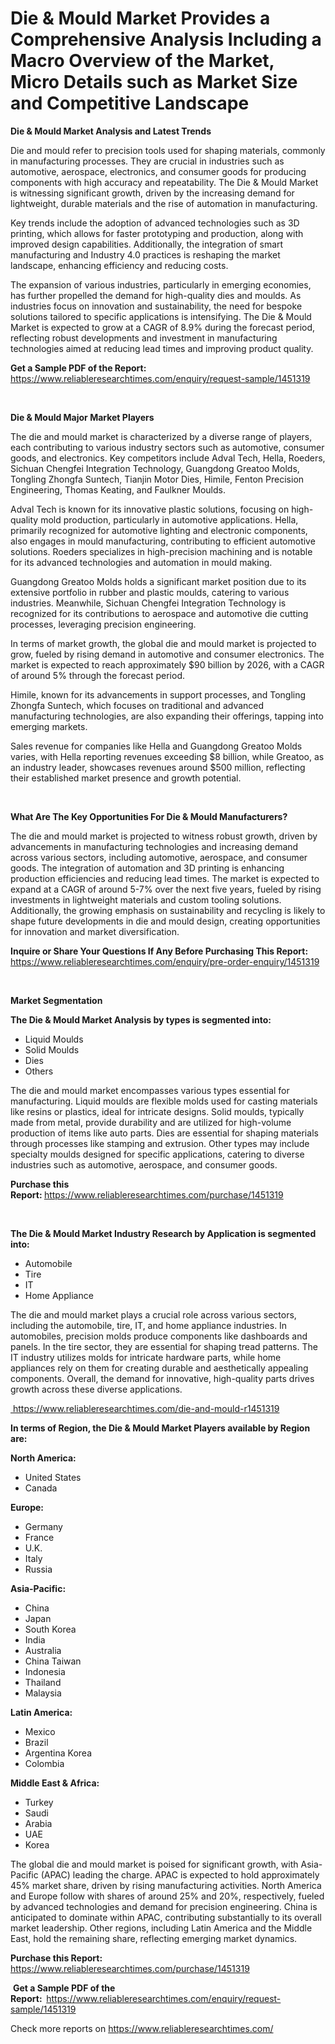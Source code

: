 <p><h1>Die & Mould Market Provides a Comprehensive Analysis Including a Macro Overview of the Market, Micro Details such as Market Size and Competitive Landscape</h1></p><p><strong>Die & Mould Market Analysis and Latest Trends</strong></p>
<p><p>Die and mould refer to precision tools used for shaping materials, commonly in manufacturing processes. They are crucial in industries such as automotive, aerospace, electronics, and consumer goods for producing components with high accuracy and repeatability. The Die & Mould Market is witnessing significant growth, driven by the increasing demand for lightweight, durable materials and the rise of automation in manufacturing. </p><p>Key trends include the adoption of advanced technologies such as 3D printing, which allows for faster prototyping and production, along with improved design capabilities. Additionally, the integration of smart manufacturing and Industry 4.0 practices is reshaping the market landscape, enhancing efficiency and reducing costs.</p><p>The expansion of various industries, particularly in emerging economies, has further propelled the demand for high-quality dies and moulds. As industries focus on innovation and sustainability, the need for bespoke solutions tailored to specific applications is intensifying. The Die & Mould Market is expected to grow at a CAGR of 8.9% during the forecast period, reflecting robust developments and investment in manufacturing technologies aimed at reducing lead times and improving product quality.</p></p>
<p><strong>Get a Sample PDF of the Report:&nbsp;</strong> <a href="https://www.reliableresearchtimes.com/enquiry/request-sample/1451319?utm_campaign=3315&utm_medium=2&utm_source=Github&utm_content=ia&utm_term=09042025&utm_id=die-mould">https://www.reliableresearchtimes.com/enquiry/request-sample/1451319</a></p>
<p>&nbsp;</p>
<p><strong>Die & Mould Major Market Players</strong></p>
<p><p>The die and mould market is characterized by a diverse range of players, each contributing to various industry sectors such as automotive, consumer goods, and electronics. Key competitors include Adval Tech, Hella, Roeders, Sichuan Chengfei Integration Technology, Guangdong Greatoo Molds, Tongling Zhongfa Suntech, Tianjin Motor Dies, Himile, Fenton Precision Engineering, Thomas Keating, and Faulkner Moulds.</p><p>Adval Tech is known for its innovative plastic solutions, focusing on high-quality mold production, particularly in automotive applications. Hella, primarily recognized for automotive lighting and electronic components, also engages in mould manufacturing, contributing to efficient automotive solutions. Roeders specializes in high-precision machining and is notable for its advanced technologies and automation in mould making.</p><p>Guangdong Greatoo Molds holds a significant market position due to its extensive portfolio in rubber and plastic moulds, catering to various industries. Meanwhile, Sichuan Chengfei Integration Technology is recognized for its contributions to aerospace and automotive die cutting processes, leveraging precision engineering.</p><p>In terms of market growth, the global die and mould market is projected to grow, fueled by rising demand in automotive and consumer electronics. The market is expected to reach approximately $90 billion by 2026, with a CAGR of around 5% through the forecast period.</p><p>Himile, known for its advancements in support processes, and Tongling Zhongfa Suntech, which focuses on traditional and advanced manufacturing technologies, are also expanding their offerings, tapping into emerging markets.</p><p>Sales revenue for companies like Hella and Guangdong Greatoo Molds varies, with Hella reporting revenues exceeding $8 billion, while Greatoo, as an industry leader, showcases revenues around $500 million, reflecting their established market presence and growth potential.</p></p>
<p>&nbsp;</p>
<p><strong>What Are The Key Opportunities For Die & Mould Manufacturers?</strong></p>
<p><p>The die and mould market is projected to witness robust growth, driven by advancements in manufacturing technologies and increasing demand across various sectors, including automotive, aerospace, and consumer goods. The integration of automation and 3D printing is enhancing production efficiencies and reducing lead times. The market is expected to expand at a CAGR of around 5-7% over the next five years, fueled by rising investments in lightweight materials and custom tooling solutions. Additionally, the growing emphasis on sustainability and recycling is likely to shape future developments in die and mould design, creating opportunities for innovation and market diversification.</p></p>
<p><strong>Inquire or Share Your Questions If Any Before Purchasing This Report:</strong> <a href="https://www.reliableresearchtimes.com/enquiry/pre-order-enquiry/1451319?utm_campaign=3315&utm_medium=2&utm_source=Github&utm_content=ia&utm_term=09042025&utm_id=die-mould">https://www.reliableresearchtimes.com/enquiry/pre-order-enquiry/1451319</a></p>
<p>&nbsp;</p>
<p><strong>Market Segmentation</strong></p>
<p><strong>The Die & Mould Market Analysis by types is segmented into:</strong></p>
<p><ul><li>Liquid Moulds</li><li>Solid Moulds</li><li>Dies</li><li>Others</li></ul></p>
<p><p>The die and mould market encompasses various types essential for manufacturing. Liquid moulds are flexible molds used for casting materials like resins or plastics, ideal for intricate designs. Solid moulds, typically made from metal, provide durability and are utilized for high-volume production of items like auto parts. Dies are essential for shaping materials through processes like stamping and extrusion. Other types may include specialty moulds designed for specific applications, catering to diverse industries such as automotive, aerospace, and consumer goods.</p></p>
<p><strong>Purchase this Report:&nbsp;</strong><a href="https://www.reliableresearchtimes.com/purchase/1451319?utm_campaign=3315&utm_medium=2&utm_source=Github&utm_content=ia&utm_term=09042025&utm_id=die-mould">https://www.reliableresearchtimes.com/purchase/1451319</a></p>
<p>&nbsp;</p>
<p><strong>The Die & Mould Market Industry Research by Application is segmented into:</strong></p>
<p><ul><li>Automobile</li><li>Tire</li><li>IT</li><li>Home Appliance</li></ul></p>
<p><p>The die and mould market plays a crucial role across various sectors, including the automobile, tire, IT, and home appliance industries. In automobiles, precision molds produce components like dashboards and panels. In the tire sector, they are essential for shaping tread patterns. The IT industry utilizes molds for intricate hardware parts, while home appliances rely on them for creating durable and aesthetically appealing components. Overall, the demand for innovative, high-quality parts drives growth across these diverse applications.</p></p>
<p><a href="https://www.reliableresearchtimes.com/die-and-mould-r1451319?utm_campaign=3315&utm_medium=2&utm_source=Github&utm_content=ia&utm_term=09042025&utm_id=die-mould">&nbsp;https://www.reliableresearchtimes.com/die-and-mould-r1451319</a></p>
<p><strong>In terms of Region, the Die & Mould Market Players available by Region are:</strong></p>
<p>
    <p> <strong> North America: </strong>
        <ul>
            <li>United States</li>
            <li>Canada</li>
        </ul>
        </p> 
    <p> <strong> Europe: </strong>
        <ul>
            <li>Germany</li>
            <li>France</li>
            <li>U.K.</li>
            <li>Italy</li>
            <li>Russia</li>
        </ul>
        </p> 
    <p> <strong> Asia-Pacific: </strong>
        <ul>
            <li>China</li>
            <li>Japan</li>
            <li>South Korea</li>
            <li>India</li>
            <li>Australia</li>
            <li>China Taiwan</li>
            <li>Indonesia</li>
            <li>Thailand</li>
            <li>Malaysia</li>
        </ul>
        </p> 
    <p> <strong> Latin America: </strong>
        <ul>
            <li>Mexico</li>
            <li>Brazil</li>
            <li>Argentina Korea</li>
            <li>Colombia</li>
        </ul>
        </p> 
    <p> <strong> Middle East & Africa: </strong>
        <ul>
            <li>Turkey</li>
            <li>Saudi</li>
            <li>Arabia</li>
            <li>UAE</li>
            <li>Korea</li>
        </ul>
    </p>
    </p>
<p><p>The global die and mould market is poised for significant growth, with Asia-Pacific (APAC) leading the charge. APAC is expected to hold approximately 45% market share, driven by rising manufacturing activities. North America and Europe follow with shares of around 25% and 20%, respectively, fueled by advanced technologies and demand for precision engineering. China is anticipated to dominate within APAC, contributing substantially to its overall market leadership. Other regions, including Latin America and the Middle East, hold the remaining share, reflecting emerging market dynamics.</p></p>
<p><strong>Purchase this Report: </strong><a href="https://www.reliableresearchtimes.com/purchase/1451319?utm_campaign=3315&utm_medium=2&utm_source=Github&utm_content=ia&utm_term=09042025&utm_id=die-mould">https://www.reliableresearchtimes.com/purchase/1451319</a></p>
<p>&nbsp;<strong>Get a Sample PDF of the Report:&nbsp;&nbsp;</strong><a href="https://www.reliableresearchtimes.com/enquiry/request-sample/1451319?utm_campaign=3315&utm_medium=2&utm_source=Github&utm_content=ia&utm_term=09042025&utm_id=die-mould">https://www.reliableresearchtimes.com/enquiry/request-sample/1451319</a></p>
<p><strong></strong></p>
<p>Check more reports on <a href="https://www.reliableresearchtimes.com/?utm_campaign=3315&utm_medium=2&utm_source=Github&utm_content=ia&utm_term=09042025&utm_id=die-mould">https://www.reliableresearchtimes.com/</a></p>
